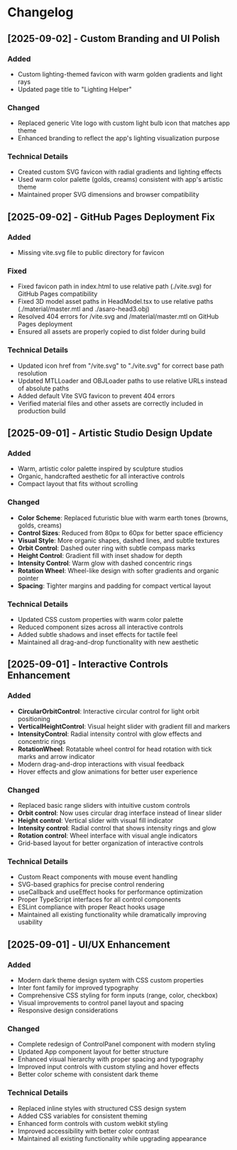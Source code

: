 # Changelog

## [2025-09-02] - Custom Branding and UI Polish

### Added
- Custom lighting-themed favicon with warm golden gradients and light rays
- Updated page title to "Lighting Helper"

### Changed
- Replaced generic Vite logo with custom light bulb icon that matches app theme
- Enhanced branding to reflect the app's lighting visualization purpose

### Technical Details
- Created custom SVG favicon with radial gradients and lighting effects
- Used warm color palette (golds, creams) consistent with app's artistic theme
- Maintained proper SVG dimensions and browser compatibility

## [2025-09-02] - GitHub Pages Deployment Fix

### Added
- Missing vite.svg file to public directory for favicon

### Fixed
- Fixed favicon path in index.html to use relative path (./vite.svg) for GitHub Pages compatibility
- Fixed 3D model asset paths in HeadModel.tsx to use relative paths (./material/master.mtl and ./asaro-head3.obj)
- Resolved 404 errors for /vite.svg and /material/master.mtl on GitHub Pages deployment
- Ensured all assets are properly copied to dist folder during build

### Technical Details
- Updated icon href from "/vite.svg" to "./vite.svg" for correct base path resolution
- Updated MTLLoader and OBJLoader paths to use relative URLs instead of absolute paths
- Added default Vite SVG favicon to prevent 404 errors
- Verified material files and other assets are correctly included in production build

## [2025-09-01] - Artistic Studio Design Update

### Added
- Warm, artistic color palette inspired by sculpture studios
- Organic, handcrafted aesthetic for all interactive controls
- Compact layout that fits without scrolling

### Changed
- **Color Scheme**: Replaced futuristic blue with warm earth tones (browns, golds, creams)
- **Control Sizes**: Reduced from 80px to 60px for better space efficiency
- **Visual Style**: More organic shapes, dashed lines, and subtle textures
- **Orbit Control**: Dashed outer ring with subtle compass marks
- **Height Control**: Gradient fill with inset shadow for depth
- **Intensity Control**: Warm glow with dashed concentric rings
- **Rotation Wheel**: Wheel-like design with softer gradients and organic pointer
- **Spacing**: Tighter margins and padding for compact vertical layout

### Technical Details
- Updated CSS custom properties with warm color palette
- Reduced component sizes across all interactive controls
- Added subtle shadows and inset effects for tactile feel
- Maintained all drag-and-drop functionality with new aesthetic

## [2025-09-01] - Interactive Controls Enhancement

### Added
- **CircularOrbitControl**: Interactive circular control for light orbit positioning
- **VerticalHeightControl**: Visual height slider with gradient fill and markers
- **IntensityControl**: Radial intensity control with glow effects and concentric rings
- **RotationWheel**: Rotatable wheel control for head rotation with tick marks and arrow indicator
- Modern drag-and-drop interactions with visual feedback
- Hover effects and glow animations for better user experience

### Changed
- Replaced basic range sliders with intuitive custom controls
- **Orbit control**: Now uses circular drag interface instead of linear slider
- **Height control**: Vertical slider with visual fill indicator
- **Intensity control**: Radial control that shows intensity rings and glow
- **Rotation control**: Wheel interface with visual angle indicators
- Grid-based layout for better organization of interactive controls

### Technical Details
- Custom React components with mouse event handling
- SVG-based graphics for precise control rendering
- useCallback and useEffect hooks for performance optimization
- Proper TypeScript interfaces for all control components
- ESLint compliance with proper React hooks usage
- Maintained all existing functionality while dramatically improving usability

## [2025-09-01] - UI/UX Enhancement

### Added
- Modern dark theme design system with CSS custom properties
- Inter font family for improved typography
- Comprehensive CSS styling for form inputs (range, color, checkbox)
- Visual improvements to control panel layout and spacing
- Responsive design considerations

### Changed
- Complete redesign of ControlPanel component with modern styling
- Updated App component layout for better structure
- Enhanced visual hierarchy with proper spacing and typography
- Improved input controls with custom styling and hover effects
- Better color scheme with consistent dark theme

### Technical Details
- Replaced inline styles with structured CSS design system
- Added CSS variables for consistent theming
- Enhanced form controls with custom webkit styling
- Improved accessibility with better color contrast
- Maintained all existing functionality while upgrading appearance